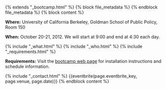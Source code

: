 {% extends "_bootcamp.html" %} {% block file_metadata %}  {% endblock
file_metadata %} {% block content %}

**Where:** University of California Berkeley, Goldman School of Public Policy, Room 150

**When:** October 20-21, 2012. We will start at 9:00 and end at 4:30 each day.

{% include "_what.html" %} {% include "_who.html" %} {% include
"_requirements.html" %}

**Requirements:** Visit the [bootcamp web page](http://swcarpentry.github.com/2012-10-ucb/) for installation instructions and schedule information.

{% include "_contact.html" %} {{eventbrite(page.eventbrite_key, page.venue,
page.date)}} {% endblock content %}

